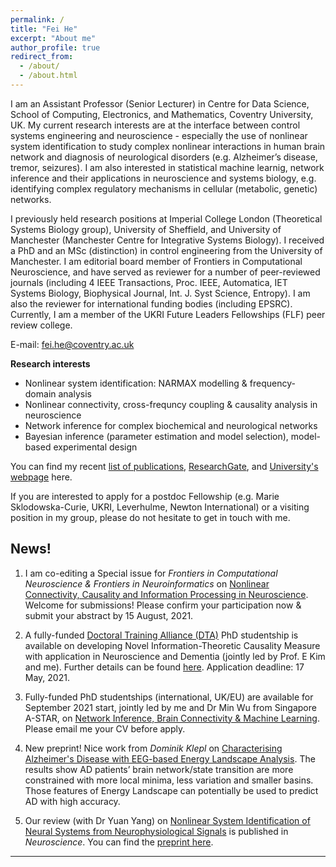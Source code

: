 ```yaml
---
permalink: /
title: "Fei He"
excerpt: "About me"
author_profile: true
redirect_from: 
  - /about/
  - /about.html
---
```

I am an Assistant Professor (Senior Lecturer) in Centre for Data Science, School of Computing, Electronics, and Mathematics, Coventry University, UK.
My current research interests are at the interface between control systems engineering and neuroscience - especially the use of nonlinear system identification to study complex nonlinear interactions in human brain network and diagnosis of neurological disorders (e.g. Alzheimer’s disease, tremor, seizures). I am also interested in statistical machine learnig, network inference and their applications in neuroscience and systems biology, e.g. identifying complex regulatory mechanisms in cellular (metabolic, genetic) networks.

I previously held research positions at Imperial College London (Theoretical Systems Biology group), University of Sheffield, and University of Manchester (Manchester Centre for Integrative Systems Biology). I received a PhD and an MSc (distinction) in control engineering from the University of Manchester.  I am editorial board member of Frontiers in Computational Neuroscience, and have served as reviewer for a number of peer-reviewed journals (including 4 IEEE Transactions, Proc. IEEE, Automatica, IET Systems Biology, Biophysical Journal, Int. J. Syst Science, Entropy). I am also the reviewer for international funding bodies (including EPSRC). Currently, I am a member of the UKRI Future Leaders Fellowships (FLF) peer review college.

E-mail: fei.he@coventry.ac.uk

**Research interests**

- Nonlinear system identification: NARMAX modelling & frequency-domain analysis 
- Nonlinear connectivity, cross-frequncy coupling & causality analysis in neuroscience
- Network inference for complex biochemical and neurological networks
- Bayesian inference (parameter estimation and model selection), model-based experimental design

You can find my recent [list of publications](https://feihelab.github.io/publications/), [ResearchGate](https://www.researchgate.net/profile/Fei-He), and [University's webpage](https://pureportal.coventry.ac.uk/en/persons/fei-he) here.

If you are interested to apply for a postdoc Fellowship (e.g. Marie Sklodowska-Curie, UKRI, Leverhulme, Newton International) or a visiting position in my group, please do not hesitate to get in touch with me.

News!
------
1. I am co-editing a Special issue for *Frontiers in Computational Neuroscience & Frontiers in Neuroinformatics* on [Nonlinear Connectivity, Causality and Information Processing in Neuroscience](https://www.frontiersin.org/research-topics/20200/nonlinear-connectivity-causality-and-information-processing-in-neuroscience). Welcome for submissions! Please confirm your participation now & submit your abstract by 15 August, 2021.

2. A fully-funded [Doctoral Training Alliance (DTA)](https://unialliance.ac.uk/dta/programmes/) PhD studentship is available on developing Novel Information-Theoretic Causality Measure with application in Neuroscience and Dementia (jointly led by Prof. E Kim and me). Further details can be found [here](https://www.coventry.ac.uk/research/research-opportunities/research-students/research-studentships/novel-information-theoretic-causality-measure/). Application deadline: 17 May, 2021.

3. Fully-funded PhD studentships (international, UK/EU) are available for September 2021 start, jointly led by me and Dr Min Wu from Singapore A-STAR, on [Network Inference, Brain Connectivity & Machine Learning](https://www.findaphd.com/phds/project/network-inference-and-machine-learning-understanding-brain-connectivity-and-neurological-disorders/?p129069). Please email me your CV before apply.

4. New preprint! Nice work from *Dominik Klepl* on [Characterising Alzheimer's Disease with EEG-based Energy Landscape Analysis](https://arxiv.org/abs/2102.09882). The results show AD patients’ brain network/state transition are more constrained with more local minima, less variation and smaller basins. Those features of Energy Landscape can potentially be used to predict AD with high accuracy.

5. Our review (with Dr Yuan Yang) on [Nonlinear System Identification of Neural Systems from Neurophysiological Signals](https://www.sciencedirect.com/science/article/pii/S0306452220307703) is published in *Neuroscience*. You can find the [preprint here](https://www.researchgate.net/publication/343563477_Nonlinear_System_Identification_of_Neural_Systems_from_Neurophysiological_Signals).

------

<div style="text-align: center;">
<div style="display:inline-block;width:277px;"><script type="text/javascript" src="//rf.revolvermaps.com/0/0/7.js?i=5tg2ogn1an3&amp;m=0&amp;c=ff0000&amp;cr1=ffffff&amp;sx=0" async="async"></script></div>
</div>
